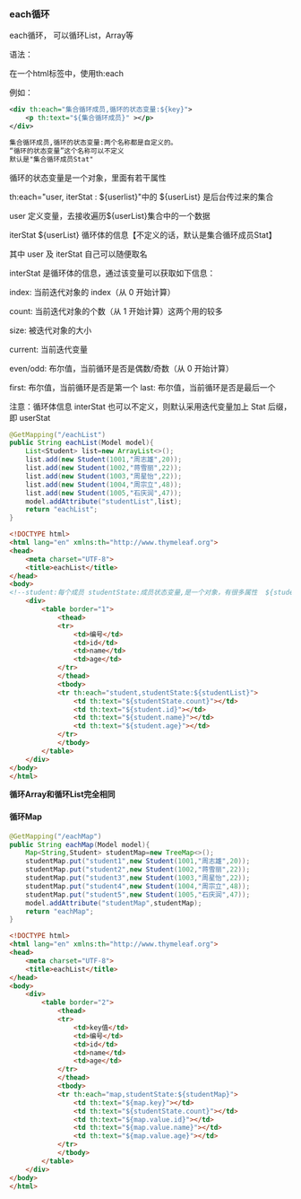 ### each循环

each循环， 可以循环List，Array等

语法：

在一个html标签中，使用th:each

例如：

```xml
<div th:each="集合循环成员,循环的状态变量:${key}">
    <p th:text="${集合循环成员}" ></p>
</div>

集合循环成员,循环的状态变量:两个名称都是自定义的。 
“循环的状态变量”这个名称可以不定义
默认是"集合循环成员Stat"
```

循环的状态变量是一个对象，里面有若干属性



th:each="user, iterStat : ${userlist}"中的 ${userList} 是后台传过来的集合

user 定义变量，去接收遍历${userList}集合中的一个数据

iterStat ${userList} 循环体的信息【不定义的话，默认是集合循环成员Stat】

其中 user 及 iterStat 自己可以随便取名

interStat 是循环体的信息，通过该变量可以获取如下信息：



index: 当前迭代对象的 index（从 0 开始计算） 

count: 当前迭代对象的个数（从 1 开始计算）这两个用的较多 

size: 被迭代对象的大小 

current: 当前迭代变量 

even/odd: 布尔值，当前循环是否是偶数/奇数（从 0 开始计算） 

first: 布尔值，当前循环是否是第一个 last: 布尔值，当前循环是否是最后一个 

注意：循环体信息 interStat 也可以不定义，则默认采用迭代变量加上 Stat 后缀，即 userStat



```Java
@GetMapping("/eachList")
public String eachList(Model model){
    List<Student> list=new ArrayList<>();
    list.add(new Student(1001,"周志雄",20));
    list.add(new Student(1002,"蒋雪丽",22));
    list.add(new Student(1003,"周星怡",22));
    list.add(new Student(1004,"周宗立",48));
    list.add(new Student(1005,"石庆润",47));
    model.addAttribute("studentList",list);
    return "eachList";
}
```





```html
<!DOCTYPE html>
<html lang="en" xmlns:th="http://www.thymeleaf.org">
<head>
    <meta charset="UTF-8">
    <title>eachList</title>
</head>
<body>
<!--student:每个成员 studentState:成员状态变量,是一个对象，有很多属性  ${studentList}集合-->
    <div>
        <table border="1">
            <thead>
            <tr>
                <td>编号</td>
                <td>id</td>
                <td>name</td>
                <td>age</td>
            </tr>
            </thead>
            <tbody>
            <tr th:each="student,studentState:${studentList}">
                <td th:text="${studentState.count}"></td>
                <td th:text="${student.id}"></td>
                <td th:text="${student.name}"></td>
                <td th:text="${student.age}"></td>
            </tr>
            </tbody>
        </table>
    </div>
</body>
</html>
```

**循环Array和循环List完全相同**



#### 循环Map

```Java
@GetMapping("/eachMap")
public String eachMap(Model model){
    Map<String,Student> studentMap=new TreeMap<>();
    studentMap.put("student1",new Student(1001,"周志雄",20));
    studentMap.put("student2",new Student(1002,"蒋雪丽",22));
    studentMap.put("student3",new Student(1003,"周星怡",22));
    studentMap.put("student4",new Student(1004,"周宗立",48));
    studentMap.put("student5",new Student(1005,"石庆润",47));
    model.addAttribute("studentMap",studentMap);
    return "eachMap";
}
```



```HTML
<!DOCTYPE html>
<html lang="en" xmlns:th="http://www.thymeleaf.org">
<head>
    <meta charset="UTF-8">
    <title>eachList</title>
</head>
<body>
    <div>
        <table border="2">
            <thead>
            <tr>
                <td>key值</td>
                <td>编号</td>
                <td>id</td>
                <td>name</td>
                <td>age</td>
            </tr>
            </thead>
            <tbody>
            <tr th:each="map,studentState:${studentMap}">
                <td th:text="${map.key}"></td>
                <td th:text="${studentState.count}"></td>
                <td th:text="${map.value.id}"></td>
                <td th:text="${map.value.name}"></td>
                <td th:text="${map.value.age}"></td>
            </tr>
            </tbody>
        </table>
    </div>
</body>
</html>
```